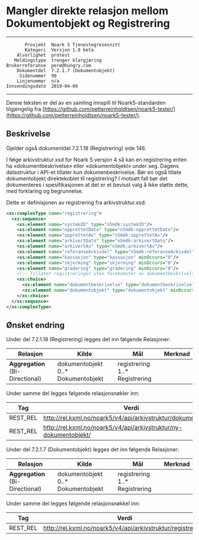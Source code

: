 Mangler direkte relasjon mellom Dokumentobjekt og Registrering
==============================================================

 ------------------  ---------------------------------
           Prosjekt  Noark 5 Tjenestegresesnitt
           Kategori  Versjon 1.0 beta
        Alvorlighet  protest
       Meldingstype  trenger klargjøring
    Brukerreferanse  pere@hungry.com
        Dokumentdel  7.2.1.7 (Dokumentobjekt)
         Sidenummer  99
        Linjenummer  n/a
    Innsendingsdato  2019-04-09
 ------------------  ---------------------------------

Denne teksten er del av en samling innspill til Noark5-standarden
tilgjengelig fra [https://github.com/petterreinholdtsen/noark5-tester/](https://github.com/petterreinholdtsen/noark5-tester/).

Beskrivelse
-----------

Gjelder også dokumentdel 7.2.1.18 (Registrering) side 146.

I følge arkivstruktur.xsd for Noark 5 versjon 4 så kan en registrering
enten ha «dokumentbeskrivelse» eller «dokumentobjekt» under seg.
Dagens datastruktur i API-et tillater kun dokumenbeskrivelse.  Bør en
også tillate dokumentobjekt direktekoblet til registrering?  I motsatt
fall bør det dokumenteres i spesifikasjonen at det er et bevisst valg
å ikke støtte dette, med forklaring og begrunnelse.

Dette er definisjonen av registrering fra arkivstruktur.xsd:

```XML
<xs:complexType name="registrering">
  <xs:sequence>
    <xs:element name="systemID" type="n5mdk:systemID"/>
    <xs:element name="opprettetDato" type="n5mdk:opprettetDato"/>
    <xs:element name="opprettetAv" type="n5mdk:opprettetAv"/>
    <xs:element name="arkivertDato" type="n5mdk:arkivertDato"/>
    <xs:element name="arkivertAv" type="n5mdk:arkivertAv"/>
    <xs:element name="referanseArkivdel" type="n5mdk:referanseArkivdel" minOccurs="0" maxOccurs="unbounded"/>
    <xs:element name="kassasjon" type="kassasjon" minOccurs="0"/>
    <xs:element name="skjerming" type="skjerming" minOccurs="0"/>
    <xs:element name="gradering" type="gradering" minOccurs="0"/>
    <!-- Tillater registreringer uten forekomster av dokumentbeskrivelse og dokumentobjekt -->
    <xs:choice>
      <xs:element name="dokumentbeskrivelse" type="dokumentbeskrivelse" minOccurs="0" maxOccurs="unbounded"/>
      <xs:element name="dokumentobjekt" type="dokumentobjekt" minOccurs="0" maxOccurs="unbounded"/>
    </xs:choice>
  </xs:sequence>
</xs:complexType>
```


Ønsket endring
--------------

Under del 7.2.1.18 (Registrering) legges det inn følgende Relasjoner:

| **Relasjon**                        | **Kilde**                              | **Mål**                        | **Merknad** |
| ----------------------------------- | -------------------------------------- | ------------------------------ | ----------- |
| **Aggregation** (Bi-Directional)    | dokumentobjekt 0..* Dokumentobjekt     | registrering 1..* Registrering |             |


Under samme del legges følgende relasjonsnøkler inn:

| **Tag**   | **Verdi**                                                                |
| --------- | ------------------------------------------------------------------------ |
| REST\_REL | http://rel.kxml.no/noark5/v4/api/arkivstruktur/dokumentobjekt/           |
| REST\_REL | http://rel.kxml.no/noark5/v4/api/arkivstruktur/ny-dokumentobjekt/        |


Under del 7.2.1.7 (Dokumentobjekt) legges det inn følgende Relasjoner:

| **Relasjon**                        | **Kilde**                              | **Mål**                        | **Merknad** |
| ----------------------------------- | -------------------------------------- | ------------------------------ | ----------- |
| **Aggregation** (Bi-Directional)    | dokumentobjekt 0..* Dokumentobjekt     | registrering 1..* Registrering |             |


Under samme del legges følgende relasjonsnøkkel inn:

| **Tag**   | **Verdi**                                                              |
| --------- | ---------------------------------------------------------------------- |
| REST\_REL | http://rel.kxml.no/noark5/v4/api/arkivstruktur/registrering/           |
